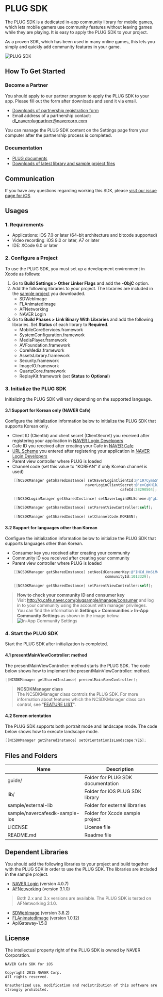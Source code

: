 # PLUG SDK

The PLUG SDK is a dedicated in-app community library for mobile games, which lets mobile gamers use community features without leaving games while they are playing. It is easy to apply the PLUG SDK  to your project.

As a proven SDK, which has been used in many online games, this lets you simply and quickly add community features in your game.
 
![PLUG SDK](http://static.naver.net/m/cafe/glink/promotion/cafe_sdk_open/img_intro1_20151111.png)

## How To Get Started 

### Become a Partner

You should apply to our partner program to apply the PLUG SDK to your app. Please fill out the form after downloads and send it via email.

- [Downloads of partnership registration form](https://github.com/naver/cafe-sdk-android/raw/master/guide/alliance/%EB%84%A4%EC%9D%B4%EB%B2%84%EC%B9%B4%ED%8E%98SDK_%EC%A0%9C%ED%9C%B4%EC%96%91%EC%8B%9D_%EA%B2%8C%EC%9E%84%EC%82%AC%EB%AA%85_%EA%B2%8C%EC%9E%84%EB%AA%85_ver.2.0.0.xlsx)
- Email address of a partnership contact: <a href="mailto:dl_naverplugpartner@navercorp.com">dl_naverplugpartner@navercorp.com</a>

You can manage the PLUG SDK content on the Settings page from your computer after the partnership process is completed.

### Documentation

- [PLUG documents](https://www.gitbook.com/book/plug/plug-sdk-ios/details/en)
- [Downloads of latest library and sample project files](https://github.com/naver/cafe-sdk-ios/archive/master.zip)

## Communication

If you have any questions regarding working this SDK, please [visit our issue page for iOS](https://github.com/naver/cafe-sdk-ios/issues).

## Usages

### 1. Requirements

- Applications: iOS 7.0 or later (64-bit architecture and bitcode supported)
- Video recording: iOS 9.0 or later, A7 or later
- IDE: XCode 6.0 or later

### 2. Configure a Project

To use the PLUG SDK, you must set up a development environment in Xcode as follows:

1. Go to **Build Settings > Other Linker Flags** and add the **-ObjC** option.  
2. Add the following libraries to your project. The libraries are included in the [sample project](https://github.com/naver/cafe-sdk-ios/archive/master.zip) you downloaded.    
    - SDWebImage  
    - FLAnimatedImage  
    - AFNetworking  
    - NAVER Login  
3. Go to **Build Phases > Link Binary With Libraries** and add the following libraries. Set **Status** of each library to **Required**.
    - MobileCoreServices.framework
    - SystemConfiguration.framework
    - MediaPlayer.framework
    - AVFoundation.framework
    - CoreMedia.framework
    - AssetsLibrary.framework
    - Security.framework
    - ImageIO.framework
    - QuartzCore.framework
    - ReplayKit.framework (set **Status** to **Optional**)

### 3. Initialize the PLUG SDK

Initializing the PLUG SDK will vary depending on the supported language.

#### 3.1 Support for Korean only (NAVER Cafe)

Configure the initialization information below to initialize the PLUG SDK that supports Korean only.

- Client ID (ClientId) and client secret (ClientSecret) you received after registering your application in [NAVER Login Developers](https://developers.naver.com/apps/#/register?api=nvlogin)
- Cafe ID you received after creating your Cafe in [NAVER Cafe](http://section.cafe.naver.com/)
- [URL Scheme](https://developers.naver.com/apps/#/myapps) you entered after registering your application in [NAVER Login Developers](https://developers.naver.com/apps/#/register?api=nvlogin)
- Parent view controller where PLUG is loaded
- Channel code (set this value to "KOREAN" if only Korean channel is used)

```objective-c
    [[NCSDKManager getSharedInstance] setNaverLoginClientId:@"197CymaStozo7X5r2qR5"
                                     naverLoginClientSecret:@"evCgKH1kJL"
                                                     cafeId:28290504];
                                                     
    [[NCSDKLoginManager getSharedInstance] setNaverLoginURLScheme:@"gLinkSample"];
    
    [[NCSDKManager getSharedInstance] setParentViewController:self];
    
    [[NCSDKManager getSharedInstance] setChannelCode:KOREAN];
```

#### 3.2 Support for languages other than Korean

Configure the initialization information below to initialize the PLUG SDK that supports languages other than Korean.

- Consumer key you received after creating your community
- Community ID you received after creating your community
- Parent view controller where PLUG is loaded

```objective-c
    [[NCSDKManager getSharedInstance] setNeoIdConsumerKey:@"IHCd_HmSiMcXOMC37xZ8"
                                              communityId:1013329];
                                              
    [[NCSDKManager getSharedInstance] setParentViewController:self];
```

> **How to check your community ID and consumer key**  
> Visit http://g.cafe.naver.com/plugsample/manage/consumer and log in to your community using the account with manager privileges.  
> You can find the information in **Settings > Communities > In-App Community Settings** as shown in the image below.   
> ![In-App Community Settings](https://plug.gitbooks.io/plug-sdk-android/content/assets/wiki-plug-setting.png)

### 4. Start the PLUG SDK

Start the PLUG SDK after initialization is completed.

#### 4.1 presentMainViewController: method

The presentMainViewController: method starts the PLUG SDK. The code below shows how to implement the presentMainViewController: method.

```objective-c
[[NCSDKManager getSharedInstance] presentMainViewController];

```

> **NCSDKManager class**  
> The NCSDKManager class controls the PLUG SDK. For more information about features which the NCSDKManager class can control, see "[FEATURE LIST](https://plug.gitbooks.io/plug-sdk-ios/content/en/index.html)".

#### 4.2 Screen orientation

The  PLUG SDK supports both portrait mode and landscape mode. The code below shows how to execute landscape mode.

```objective-c
[[NCSDKManager getSharedInstance] setOrientationIsLandscape:YES];

```

## Files and Folders 

|Name	|Description|
|---|---|
|guide/	|Folder for PLUG SDK documentation|
|lib/	|Folder for iOS PLUG SDK library|
|sample/external-lib	|Folder for external libraries|
|sample/navercafesdk-sample-ios	|Folder for Xcode sample project|
|LICENSE 	|License file|
|README.md	|Readme file|

## Dependent Libraries  

You should add the following libraries to your project and build together with the PLUG SDK in order to use the PLUG SDK. The libraries are included in the sample project.

- [NAVER Login](https://nid.naver.com/devcenter/docs.nhn?menu=IOS) (version 4.0.7)
- [AFNetworking](https://github.com/AFNetworking/AFNetworking) (version 3.1.0)

> Both 2.x and 3.x versions are available. The PLUG SDK is tested on AFNetworking 3.1.0.

- [SDWebImage](https://github.com/rs/SDWebImage) (version 3.8.2)
- [FLAnimatedImage](https://github.com/Flipboard/FLAnimatedImage) (version 1.0.12)
- ApiGateway-1.5.0

## License 

The intellectual property right of the PLUG SDK is owned by NAVER Corporation.

```
NAVER Cafe SDK for iOS

Copyright 2015 NAVER Corp.
All rights reserved.

Unauthorized use, modification and redistribution of this software are strongly prohibited.
```
